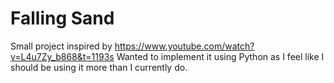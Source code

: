 # Falling Sand
Small project inspired by https://www.youtube.com/watch?v=L4u7Zy_b868&t=1193s
Wanted to implement it using Python as I feel like I should be using it more than I currently do. 
